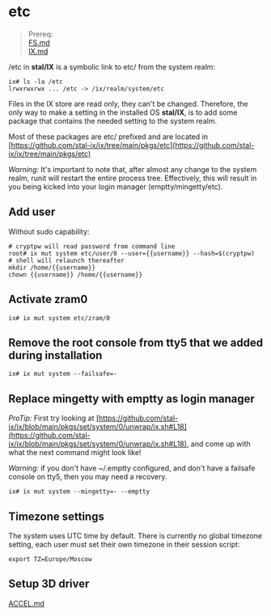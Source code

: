 # etc

> Prereq:<br>
> [FS.md](FS.md)<br>
> [IX.md](IX.md)


/etc in **stal/IX** is a symbolic link to etc/ from the system realm:

```shell
ix# ls -la /etc
lrwxrwxrwx ... /etc -> /ix/realm/system/etc
```

Files in the IX store are read only, they can't be changed. Therefore, the only way to make a setting in the installed OS **stal/IX**, is to add some package that contains the needed setting to the system realm.<br>

Most of these packages are etc/ prefixed and are located in [https://github.com/stal-ix/ix/tree/main/pkgs/etc](https://github.com/stal-ix/ix/tree/main/pkgs/etc)

*Warning:* It's important to note that, after almost any change to the system realm, runit will restart the entire process tree. Effectively, this will result in you being kicked into your login manager (emptty/mingetty/etc).

## Add user

Without sudo capability:

```shell
# cryptpw will read password from command line
root# ix mut system etc/user/0 --user={{username}} --hash=$(cryptpw)
# shell will relaunch thereafter
mkdir /home/{{username}}
chown {{username}} /home/{{username}}
```

## Activate zram0

```shell
ix# ix mut system etc/zram/0
```

## Remove the root console from tty5 that we added during installation

```shell
ix# ix mut system --failsafe=-
```

## Replace mingetty with emptty as login manager

*ProTip:* First try looking at [https://github.com/stal-ix/ix/blob/main/pkgs/set/system/0/unwrap/ix.sh#L18](https://github.com/stal-ix/ix/blob/main/pkgs/set/system/0/unwrap/ix.sh#L18), and come up with what the next command might look like!

*Warning:* if you don't have ~/.emptty configured, and don't have a failsafe console on tty5, then you may need a recovery.

```shell
ix# ix mut system --mingetty=- --emptty
```

## Timezone settings
The system uses UTC time by default. There is currently no global timezone setting, each user must set their own timezone in their session script:

```shell
export TZ=Europe/Moscow
```

## Setup 3D driver
[ACCEL.md](ACCEL.md)
